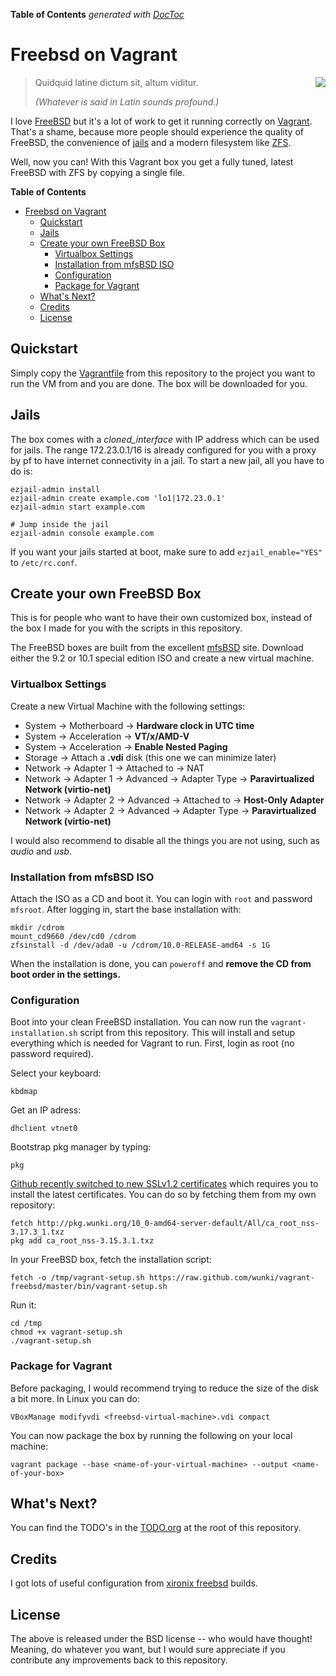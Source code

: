 **Table of Contents**  *generated with [DocToc](http://doctoc.herokuapp.com/)*

# Freebsd on Vagrant

<img src="https://wunki.org/images/freebsd-icon.png" align="right" />

> Quidquid latine dictum sit, altum viditur.
> 
> _(Whatever is said in Latin sounds profound.)_

I love [FreeBSD] but it's a lot of work to get it running correctly on
[Vagrant]. That's a shame, because more people should experience the quality of
FreeBSD, the convenience of [jails] and a modern filesystem like [ZFS].

Well, now you can! With this Vagrant box you get a fully tuned, latest FreeBSD
with ZFS by copying a single file.

**Table of Contents**

- [Freebsd on Vagrant](#freebsd-on-vagrant)
	- [Quickstart](#quickstart)
	- [Jails](#jails)
	- [Create your own FreeBSD Box](#create-your-own-freebsd-box)
		- [Virtualbox Settings](#virtualbox-settings)
		- [Installation from mfsBSD ISO](#installation-from-mfsbsd-iso)
		- [Configuration](#configuration)
		- [Package for Vagrant](#package-for-vagrant)
	- [What's Next?](#whats-next)
	- [Credits](#credits)
	- [License](#license)
    
## Quickstart

Simply copy the [Vagrantfile] from this repository to the project you want to
run the VM from and you are done. The box will be downloaded for you.

## Jails

The box comes with a *cloned_interface* with IP address which can be used for
jails. The range 172.23.0.1/16 is already configured for you with a proxy by
pf to have internet connectivity in a jail. To start a new jail, all you have
to do is:

    ezjail-admin install
    ezjail-admin create example.com 'lo1|172.23.0.1'
    ezjail-admin start example.com

    # Jump inside the jail
    ezjail-admin console example.com

If you want your jails started at boot, make sure to add `ezjail_enable="YES"`
to `/etc/rc.conf`.

## Create your own FreeBSD Box

This is for people who want to have their own customized box, instead of the
box I made for you with the scripts in this repository.

The FreeBSD boxes are built from the excellent [mfsBSD] site. Download either
the 9.2 or 10.1 special edition ISO and create a new virtual machine.

### Virtualbox Settings

Create a new Virtual Machine with the following settings:

- System -> Motherboard -> **Hardware clock in UTC time**
- System -> Acceleration -> **VT/x/AMD-V**
- System -> Acceleration -> **Enable Nested Paging**
- Storage -> Attach a **.vdi** disk (this one we can minimize later)
- Network -> Adapter 1 -> Attached to -> NAT
- Network -> Adapter 1 -> Advanced -> Adapter Type -> **Paravirtualized Network (virtio-net)**
- Network -> Adapter 2 -> Advanced -> Attached to -> **Host-Only Adapter**
- Network -> Adapter 2 -> Advanced -> Adapter Type -> **Paravirtualized Network (virtio-net)**

I would also recommend to disable all the things you are not using, such as
*audio* and *usb*.

### Installation from mfsBSD ISO

Attach the ISO as a CD and boot it. You can login with `root` and password
`mfsroot`. After logging in, start the base installation with:

    mkdir /cdrom
    mount_cd9660 /dev/cd0 /cdrom
    zfsinstall -d /dev/ada0 -u /cdrom/10.0-RELEASE-amd64 -s 1G

When the installation is done, you can `poweroff` and **remove the CD from
boot order in the settings.**

### Configuration

Boot into your clean FreeBSD installation. You can now run the
`vagrant-installation.sh` script from this repository. This will install and
setup everything which is needed for Vagrant to run. First, login as root (no
password required).

Select your keyboard:

    kbdmap

Get an IP adress:

    dhclient vtnet0

Bootstrap pkg manager by typing:

    pkg

[Github recently switched to new SSLv1.2 certificates] which requires you to
install the latest certificates. You can do so by fetching them from my own
repository:

    fetch http://pkg.wunki.org/10_0-amd64-server-default/All/ca_root_nss-3.17.3_1.txz
    pkg add ca_root_nss-3.15.3.1.txz

In your FreeBSD box, fetch the installation script:

    fetch -o /tmp/vagrant-setup.sh https://raw.github.com/wunki/vagrant-freebsd/master/bin/vagrant-setup.sh

Run it:

    cd /tmp
    chmod +x vagrant-setup.sh
    ./vagrant-setup.sh

### Package for Vagrant

Before packaging, I would recommend trying to reduce the size of the disk a
bit more. In Linux you can do:

    VBoxManage modifyvdi <freebsd-virtual-machine>.vdi compact

You can now package the box by running the following on your local machine:

    vagrant package --base <name-of-your-virtual-machine> --output <name-of-your-box>

## What's Next?

You can find the TODO's in the [TODO.org] at the root of this repository.

## Credits

I got lots of useful configuration from [xironix freebsd] builds. 

## License

The above is released under the BSD license -- who would have thought!
Meaning, do whatever you want, but I would sure appreciate if you contribute
any improvements back to this repository.

[FreeBSD]: http://www.freebsd.org/
[Vagrant]: http://www.vagrantup.com/
[jails]: http://www.freebsd.org/doc/handbook/jails.html
[ZFS]: http://en.wikipedia.org/wiki/ZFS
[Vagrantfile]: https://github.com/wunki/vagrant-freebsd/blob/master/Vagrantfile
[mfsBSD]: http://mfsbsd.vx.sk/
[9.2-RELEASE-amd64 special edition]: http://mfsbsd.vx.sk/
[TODO.org]: https://github.com/wunki/vagrant-freebsd/blob/master/TODO.org
[xironix freebsd]: https://github.com/xironix/freebsd-vagrant
[Github recently switched to new SSLv1.2 certificates]: https://github.com/blog/1734-improving-our-ssl-setup
